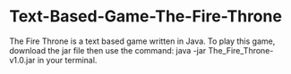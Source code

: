 # Text-Based-Game-The-Fire-Throne
The Fire Throne is a text based game written in Java.
To play this game, download the jar file then use the command: 
java -jar The_Fire_Throne-v1.0.jar in your terminal.
